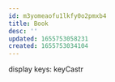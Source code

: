 ```yaml
---
id: m3yomeaofu1lkfy0o2pmxb4
title: Book
desc: ''
updated: 1655753058231
created: 1655753034104
---
```



display keys:
  keyCastr